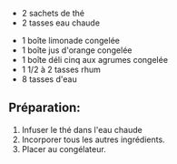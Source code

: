 - 2 sachets de thé
- 2 tasses eau chaude

* 1 boîte limonade congelée
* 1 boîte jus d'orange congelée
* 1 boîte déli cinq aux agrumes congelée
* 1 1/2 à 2 tasses rhum
* 8 tasses d'eau

## Préparation:

1. Infuser le thé dans l'eau chaude
2. Incorporer tous les autres ingrédients.
3. Placer au congélateur.
